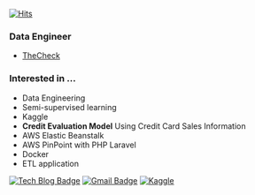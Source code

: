 [![Hits](https://hits.seeyoufarm.com/api/count/incr/badge.svg?url=https%3A%2F%2Fgithub.com%2Fhyeonkimmm&count_bg=%23000000&title_bg=%23000000&icon=adobeillustrator.svg&icon_color=%23FFFFFF&title=hits&edge_flat=false)](https://hits.seeyoufarm.com)

### Data Engineer
- [TheCheck](https://thecheck.co.kr/)


### Interested in ...
- Data Engineering
- Semi-supervised learning
- Kaggle
- **Credit Evaluation Model** Using Credit Card Sales Information
- AWS Elastic Beanstalk
- AWS PinPoint with PHP Laravel
- Docker
- ETL application

[![Tech Blog Badge](http://img.shields.io/badge/-Tech%20blog-black?style=flat-square&logo=github&link=https:hyeonkimmm.github.io)](https://hyeonkimmm.github.io) 
[![Gmail Badge](https://img.shields.io/badge/-Gmail-d14836?style=flat-square&logo=Gmail&logoColor=white&link=mailto:hyeon000125@gmail.com)](mailto:hyeon000125@gmail.com)
[![Kaggle](http://img.shields.io/badge/-Kaggle-blue?style=flat-square&logo=Kaggle&link=https://www.kaggle.com/kimhyeon2)](https://www.kaggle.com/kimhyeon2)
